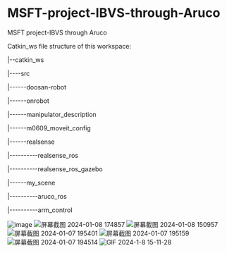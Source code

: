 # MSFT-project-IBVS-through-Aruco
MSFT project-IBVS through Aruco

Catkin_ws file structure of this workspace:

|--catkin_ws

|----src

|------doosan-robot

|------onrobot

|------manipulator_description

|------m0609_moveit_config

|------realsense

|----------realsense_ros

|----------realsense_ros_gazebo

|------my_scene

|----------aruco_ros

|----------arm_control



![image](https://github.com/kebiabc/MSFT-project-IBVS-through-Aruco/assets/33951067/e484f166-97ed-4e7d-882b-d5d8e13ef36a)
![屏幕截图 2024-01-08 174857](https://github.com/kebiabc/MSFT-project-IBVS-through-Aruco/assets/33951067/304acd06-4cc6-4221-854c-28b124c41a19)
![屏幕截图 2024-01-08 150957](https://github.com/kebiabc/MSFT-project-IBVS-through-Aruco/assets/33951067/f6af6c6c-6e21-4f40-8ec3-fc0bcc7d29a2)
![屏幕截图 2024-01-07 195401](https://github.com/kebiabc/MSFT-project-IBVS-through-Aruco/assets/33951067/a28ae5e8-49c0-405c-86fd-2d6d6072b262)
![屏幕截图 2024-01-07 195159](https://github.com/kebiabc/MSFT-project-IBVS-through-Aruco/assets/33951067/0c28253c-5c16-407d-a148-9089f9603583)
![屏幕截图 2024-01-07 194514](https://github.com/kebiabc/MSFT-project-IBVS-through-Aruco/assets/33951067/345a84a4-537e-4ae7-85a4-83f5d7d1ac42)
![GIF 2024-1-8 15-11-28](https://github.com/kebiabc/MSFT-project-IBVS-through-Aruco/assets/33951067/b212dc86-0fc7-4a10-bb93-06e729a40e3e)
